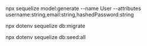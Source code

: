 npx sequelize model:generate --name User --attributes username:string,email:string,hashedPassword:string

npx dotenv sequelize db:migrate

npx dotenv sequelize db:seed:all
